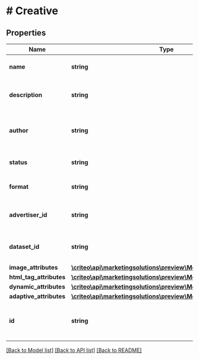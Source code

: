 # # Creative

## Properties

Name | Type | Description | Notes
------------ | ------------- | ------------- | -------------
**name** | **string** | The name of the creative |
**description** | **string** | The description of the creative | [optional]
**author** | **string** | The login of the person who created this creative ( |
**status** | **string** | The status of the creative |
**format** | **string** | The format of the creative | [optional]
**advertiser_id** | **string** | Advertiser linked to the Creative |
**dataset_id** | **string** | Data set id linked to the Creative | [optional]
**image_attributes** | [**\criteo\api\marketingsolutions\preview\Model\ImageAttributes**](ImageAttributes.md) |  | [optional]
**html_tag_attributes** | [**\criteo\api\marketingsolutions\preview\Model\HtmlTagAttributes**](HtmlTagAttributes.md) |  | [optional]
**dynamic_attributes** | [**\criteo\api\marketingsolutions\preview\Model\DynamicAttributes**](DynamicAttributes.md) |  | [optional]
**adaptive_attributes** | [**\criteo\api\marketingsolutions\preview\Model\AdaptiveAttributes**](AdaptiveAttributes.md) |  | [optional]
**id** | **string** | Unique identifier (duplicate of the parent id). | [optional]

[[Back to Model list]](../../README.md#models) [[Back to API list]](../../README.md#endpoints) [[Back to README]](../../README.md)
